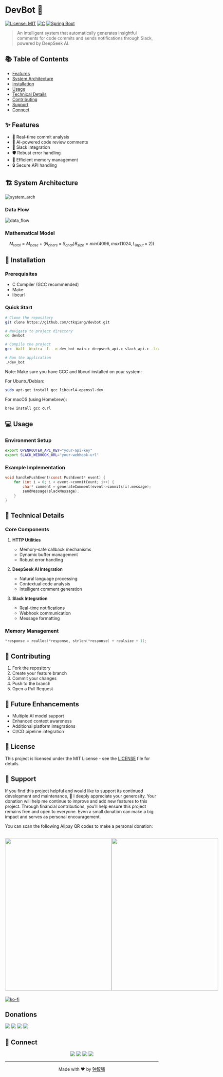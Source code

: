 # DevBot 🤖

[![License: MIT](https://img.shields.io/badge/License-MIT-yellow.svg)](https://opensource.org/licenses/MIT)
[![C](https://img.shields.io/badge/language-C-blue.svg)](https://en.wikipedia.org/wiki/C_(programming_language))
[![Spring Boot](https://img.shields.io/badge/Spring%20Boot-2.7.5-green.svg)](https://spring.io/projects/spring-boot)

> An intelligent system that automatically generates insightful comments for code commits and sends notifications through Slack, powered by DeepSeek AI.

## 📚 Table of Contents
- [Features](#-features)
- [System Architecture](#-system-architecture)
- [Installation](#-installation)
- [Usage](#-usage)
- [Technical Details](#-technical-details)
- [Contributing](#-contributing)
- [Support](#-support)
- [Connect](#-connect)

## ✨ Features
- 🔄 Real-time commit analysis
- 🤖 AI-powered code review comments
- 💬 Slack integration
- 🛡️ Robust error handling
- 💾 Efficient memory management
- 🔒 Secure API handling

## 🏗 System Architecture
![system_arch](https://github.com/ctkqiang/devbot/blob/main/images/system_arch.png?raw=true)

### Data Flow
![data_flow](https://github.com/ctkqiang/devbot/blob/main/images/flow.png?raw=true)

### Mathematical Model
```math
M_{total} = M_{base} + (N_{chars} × S_{char})
B_{size} = min(4096, max(1024, L_{input} × 2))
````

## 🚀 Installation

### Prerequisites

- C Compiler (GCC recommended)
- Make
- libcurl

### Quick Start

```bash
# Clone the repository
git clone https://github.com/ctkqiang/devbot.git

# Navigate to project directory
cd devbot

# Compile the project
gcc -Wall -Wextra -I. -o dev_bot main.c deepseek_api.c slack_api.c -lcurl

# Run the application
./dev_bot
```

Note: Make sure you have GCC and libcurl installed on your system:

For Ubuntu/Debian:

```bash
sudo apt-get install gcc libcurl4-openssl-dev
```

For macOS (using Homebrew):

```bash
brew install gcc curl
```


## 💻 Usage

### Environment Setup

```bash
export OPENROUTER_API_KEY="your-api-key"
export SLACK_WEBHOOK_URL="your-webhook-url"
```

### Example Implementation

```c
void handlePushEvent(const PushEvent* event) {
    for (int i = 0; i < event->commitCount; i++) {
        char* comment = generateComment(event->commits[i].message);
        sendMessage(slackMessage);
    }
}
```

## 🔧 Technical Details

### Core Components

1. **HTTP Utilities**

   - Memory-safe callback mechanisms
   - Dynamic buffer management
   - Robust error handling

2. **DeepSeek AI Integration**

   - Natural language processing
   - Contextual code analysis
   - Intelligent comment generation

3. **Slack Integration**
   - Real-time notifications
   - Webhook communication
   - Message formatting

### Memory Management

```c
*response = realloc(*response, strlen(*response) + realsize + 1);
```

## 🤝 Contributing

1. Fork the repository
2. Create your feature branch
3. Commit your changes
4. Push to the branch
5. Open a Pull Request

## 🔮 Future Enhancements

- Multiple AI model support
- Enhanced context awareness
- Additional platform integrations
- CI/CD pipeline integration

## 📄 License

This project is licensed under the MIT License - see the [LICENSE](LICENSE) file for details.

## 💝 Support

If you find this project helpful and would like to support its continued development and maintenance, 🥰 I deeply appreciate your generosity.
Your donation will help me continue to improve and add new features to this project. Through financial contributions, you'll help ensure
this project remains free and open to everyone. Even a small donation can make a big impact and serves as personal encouragement.

You can scan the following Alipay QR codes to make a personal donation:

<br />
<div style="display: flex; justify-content: space-between; margin-bottom: 20px;">
  <img src="https://github.com/ctkqiang/ctkqiang/blob/main/assets/IMG_9863.jpg?raw=true" style="height: 500px !important; width: 350px !important;">
 
  <img src="https://github.com/ctkqiang/ctkqiang/blob/main/assets/IMG_9859.JPG?raw=true" style="height: 500px !important; width: 350px !important;">
</div>

[![ko-fi](https://ko-fi.com/img/githubbutton_sm.svg)](https://ko-fi.com/F1F5VCZJU)

## Donations

<a href="https://qr.alipay.com/fkx19369scgxdrkv8mxso92"><img src="https://img.shields.io/badge/alipay-00A1E9?style=for-the-badge&logo=alipay&logoColor=white"></a> <a href="https://ko-fi.com/F1F5VCZJU"><img src="https://img.shields.io/badge/Ko--fi-F16061?style=for-the-badge&logo=ko-fi&logoColor=white"></a> <a href="https://www.paypal.com/paypalme/ctkqiang"><img src="https://img.shields.io/badge/PayPal-00457C?style=for-the-badge&logo=paypal&logoColor=white"></a> <a href="https://donate.stripe.com/00gg2nefu6TK1LqeUY"><img src="https://img.shields.io/badge/Stripe-626CD9?style=for-the-badge&logo=Stripe&logoColor=white"></a>

</div>

## 🔗 Connect

<div align="center">
  <a href="https://twitch.tv/ctkqiang"><img src="https://img.shields.io/badge/Twitch-9146FF?style=for-the-badge&logo=twitch&logoColor=white"></a>
  <a href="https://github.com/ctkqiang"><img src="https://img.shields.io/badge/GitHub-100000?style=for-the-badge&logo=github&logoColor=white"></a>
  <a href="https://www.linkedin.com/in/ctkqiang/"><img src="https://img.shields.io/badge/LinkedIn-0077B5?style=for-the-badge&logo=linkedin&logoColor=white"></a>
  <a href="https://linktr.ee/ctkqiang.official"><img src="https://img.shields.io/badge/linktree-39E09B?style=for-the-badge&logo=linktree&logoColor=white"></a>
</div>

---

<p align="center">Made with ❤️ by <a href="https://github.com/ctkqiang">钟智强</a></p>
